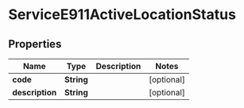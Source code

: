 

# ServiceE911ActiveLocationStatus

## Properties

Name | Type | Description | Notes
------------ | ------------- | ------------- | -------------
**code** | **String** |  |  [optional]
**description** | **String** |  |  [optional]




